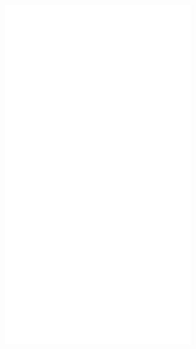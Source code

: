 [![GitHub metrics](https://raw.githubusercontent.com/mrBackSlash-it/mrBackSlash-it/main/github-metrics.svg)](https://raw.githubusercontent.com/mrBackSlash-it/mrBackSlash-it/main/github-metrics.svg)
